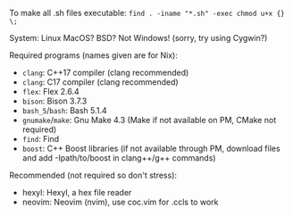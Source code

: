 To make all .sh files executable:
`find . -iname "*.sh" -exec chmod u+x {} \;`

System:
	Linux
	MacOS?
	BSD?
	Not Windows! (sorry, try using Cygwin?)

Required programs (names given are for Nix):
 - `clang`: C++17 compiler (clang recommended)
 - `clang`: C17	compiler (clang recommended)
 - `flex`: Flex 2.6.4
 - `bison`: Bison 3.7.3
 - `bash_5`/`bash`: Bash 5.1.4
 - `gnumake`/`make`: Gnu Make 4.3 (Make if not available on PM, CMake not required)
 - `find`: Find
 - `boost`: C++ Boost libraries (if not available through PM, download files and add -Ipath/to/boost in clang++/g++ commands)

Recommended (not required so don't stress):
 - hexyl: Hexyl, a hex file reader
 - neovim: Neovim (nvim), use coc.vim for .ccls to work

